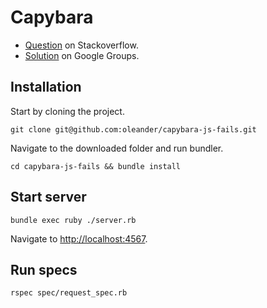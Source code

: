 # Capybara

- [Question](http://stackoverflow.com/questions/7788028/using-capybara-to-test-pure-javascript-application) on Stackoverflow.
- [Solution](http://groups.google.com/group/ruby-capybara/browse_thread/thread/ce30ffc765065e21) on Google Groups.

## Installation

Start by cloning the project.

`git clone git@github.com:oleander/capybara-js-fails.git`

Navigate to the downloaded folder and run bundler.

`cd capybara-js-fails && bundle install`

## Start server

`bundle exec ruby ./server.rb`

Navigate to [http://localhost:4567](http://localhost:4567).

## Run specs

`rspec spec/request_spec.rb`